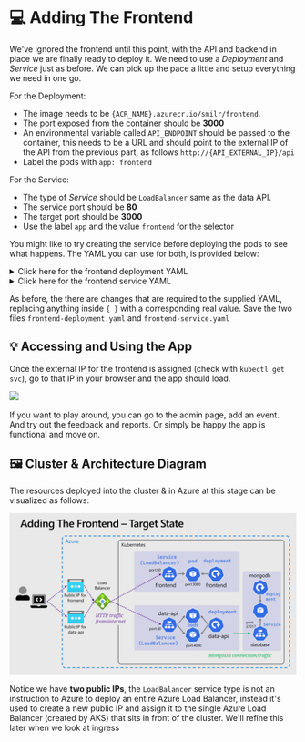 # 💻 Adding The Frontend

We've ignored the frontend until this point, with the API and backend in place we are finally ready to deploy it. We need to use a *Deployment* and *Service* just as before. We can pick up the pace a little and setup everything we need in one go.

For the Deployment:

- The image needs to be `{ACR_NAME}.azurecr.io/smilr/frontend`.
- The port exposed from the container should be **3000**
- An environmental variable called `API_ENDPOINT` should be passed to the container, this needs to be a URL and should point to the external IP of the API from the previous part, as follows `http://{API_EXTERNAL_IP}/api`
- Label the pods with `app: frontend`

For the Service:

- The type of *Service* should be `LoadBalancer` same as the data API.
- The service port should be **80**
- The target port should be **3000**
- Use the label `app` and the value `frontend` for the selector

You might like to try creating the service before deploying the pods to see what happens. The YAML you can use for both, is provided below:

<details markdown="1">
<summary>Click here for the frontend deployment YAML</summary>

```yaml
kind: Deployment
apiVersion: apps/v1

metadata:
  name: frontend

spec:
  replicas: 1
  selector:
    matchLabels:
      app: frontend
  template:
    metadata:
      labels:
        app: frontend
    spec:
      containers:
        - name: frontend-container

          image: {ACR_NAME}.azurecr.io/smilr/frontend
          imagePullPolicy: Always

          ports:
            - containerPort: 3000

          env:
            - name: API_ENDPOINT
              value: http://{API_EXTERNAL_IP}/api
```

</details>


<details markdown="1">
<summary>Click here for the frontend service YAML</summary>

```yaml
kind: Service
apiVersion: v1

metadata:
  name: frontend

spec:
  type: LoadBalancer
  selector:
    app: frontend
  ports:
    - protocol: TCP
      port: 80
      targetPort: 3000
```

</details>

As before, the there are changes that are required to the supplied YAML, replacing anything inside `{ }` with a corresponding real value. Save the two files `frontend-deployment.yaml` and `frontend-service.yaml`

## 💡 Accessing and Using the App

Once the external IP for the frontend is assigned (check with `kubectl get svc`), go to that IP in your browser and the app should load. 

<image src="./screenshot.png" style="width:800px" />

If you want to play around, you can go to the admin page, add an event. And try out the feedback and reports. Or simply be happy the app is functional and move on.

## 🖼️ Cluster & Architecture Diagram

The resources deployed into the cluster & in Azure at this stage can be visualized as follows:

![architecture diagram](./diagram.png)

Notice we have **two public IPs**, the `LoadBalancer` service type is not an instruction to Azure to deploy an entire Azure Load Balancer, instead it's used to create a new public IP and assign it to the single Azure Load Balancer (created by AKS) that sits in front of the cluster. We'll refine this later when we look at ingress